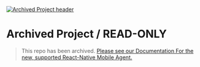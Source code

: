 [![Archived Project header](https://github.com/newrelic/opensource-website/raw/master/src/images/categories/Archived.png)](https://opensource.newrelic.com/oss-category/#archived)

# Archived Project / READ-ONLY
> This repo has been archived. [Please see our Documentation For the new, supported React-Native Mobile Agent.](https://docs.newrelic.com/docs/mobile-monitoring/new-relic-monitoring-react-native/monitor-your-react-native-application/)

